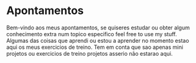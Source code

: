 # Apontamentos
Bem-vindo aos meus apontamentos, se quiseres estudar ou obter algum conhecimento extra num topico especifico feel free to use my stuff. Algumas das coisas que aprendi ou estou a aprender no momento estao aqui os meus exercicios de treino. Tem em conta que sao apenas mini projetos ou exercicios de treino projetos asserio não estarao aqui.

